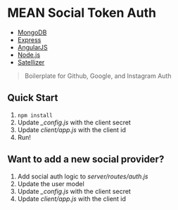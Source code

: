 # MEAN Social Token Auth

- [MongoDB](http://www.mongodb.org/)
- [Express](http://expressjs.com/)
- [AngularJS](https://angularjs.org/)
- [Node.js](http://nodejs.org)
- [Satellizer](https://github.com/sahat/satellizer)

> Boilerplate for Github, Google, and Instagram Auth

## Quick Start

1. `npm install`
1. Update *_config.js* with the client secret
1. Update *client/app.js* with the client id
1. Run!

## Want to add a new social provider?

1. Add social auth logic to *server/routes/auth.js*
1. Update the user model
1. Update *_config.js* with the client secret
1. Update *client/app.js* with the client id
